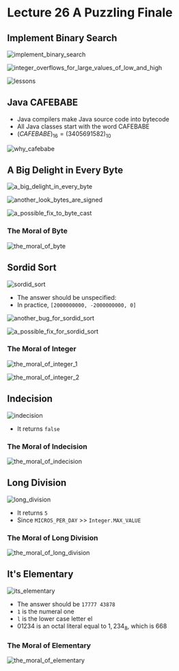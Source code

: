 # Lecture 26 A Puzzling Finale

## Implement Binary Search

![implement_binary_search](images/lecture26-finale-puzzling/implement_binary_search.png)

![integer_overflows_for_large_values_of_low_and_high](images/lecture26-finale-puzzling/integer_overflows_for_large_values_of_low_and_high.png)

![lessons](images/lecture26-finale-puzzling/lessons.png)

## Java CAFEBABE

* Java compilers make Java source code into bytecode
* All Java classes start with the word CAFEBABE
* $(CAFEBABE)_{16} = (3405691582)_{10}$

![why_cafebabe](images/lecture26-finale-puzzling/why_cafebabe.png)

## A Big Delight in Every Byte

![a_big_delight_in_every_byte](images/lecture26-finale-puzzling/a_big_delight_in_every_byte.png)

![another_look_bytes_are_signed](images/lecture26-finale-puzzling/another_look_bytes_are_signed.png)

![a_possible_fix_to_byte_cast](images/lecture26-finale-puzzling/a_possible_fix_to_byte_cast.png)

### The Moral of Byte

![the_moral_of_byte](images/lecture26-finale-puzzling/the_moral_of_byte.png)

## Sordid Sort

![sordid_sort](images/lecture26-finale-puzzling/sordid_sort.png)

* The answer should be unspecified:
* In practice, `[2000000000, -2000000000, 0]`

![another_bug_for_sordid_sort](images/lecture26-finale-puzzling/another_bug_for_sordid_sort.png)

![a_possible_fix_for_sordid_sort](images/lecture26-finale-puzzling/a_possible_fix_for_sordid_sort.png)

### The Moral of Integer

![the_moral_of_integer_1](images/lecture26-finale-puzzling/the_moral_of_integer_1.png)

![the_moral_of_integer_2](images/lecture26-finale-puzzling/the_moral_of_integer_2.png)

## Indecision

![indecision](images/lecture26-finale-puzzling/indecision.png)

* It returns `false`

### The Moral of Indecision

![the_moral_of_indecision](images/lecture26-finale-puzzling/the_moral_of_indecision.png)

## Long Division

![long_division](images/lecture26-finale-puzzling/long_division.png)

* It returns `5`
* Since `MICROS_PER_DAY` >> `Integer.MAX_VALUE`

### The Moral of Long Division

![the_moral_of_long_division](images/lecture26-finale-puzzling/the_moral_of_long_division.png)

## It's Elementary

![its_elementary](images/lecture26-finale-puzzling/its_elementary.png)

* The answer should be `17777 43878`
* `1` is the numeral one
* `l` is the lower case letter el
* $01234$ is an octal literal equal to $1,234_8$, which is 668

### The Moral of Elementary

![the_moral_of_elementary](images/lecture26-finale-puzzling/the_moral_of_elementary.png)

